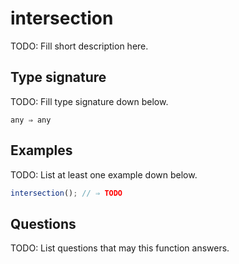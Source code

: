 # intersection

TODO: Fill short description here.

## Type signature

TODO: Fill type signature down below.

```
any ⇒ any
```

## Examples

TODO: List at least one example down below.

```javascript
intersection(); // ⇒ TODO
```

## Questions

TODO: List questions that may this function answers.
